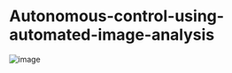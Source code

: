 # Autonomous-control-using-automated-image-analysis

![image](https://github.com/user-attachments/assets/27662811-76d5-4ba9-8979-cc4ffc8c170a)
